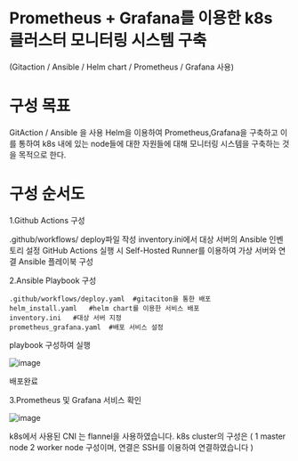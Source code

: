 
# Prometheus + Grafana를 이용한 k8s 클러스터 모니터링 시스템 구축

(Gitaction / Ansible / Helm chart / Prometheus / Grafana 사용)

# 구성 목표
 
GitAction / Ansible 을 사용 Helm을 이용하여 Prometheus,Grafana을 구축하고 이를 통하여 k8s 내에 있는 node들에 대한 자원들에 대해 모니터링 시스템을 구축하는 것을 목적으로 한다.

# 구성 순서도

1.Github Actions 구성

  .github/workflows/ deploy파일 작성
  inventory.ini에서 대상 서버의 Ansible 인벤토리 설정
  GitHub Actions 실행 시 Self-Hosted Runner를 이용하여 가상 서버와 연결
  Ansible 플레이북 구성

2.Ansible Playbook 구성

    .github/workflows/deploy.yaml  #gitaciton을 통한 배포
    helm_install.yaml   #helm chart를 이용한 서비스 배포
    inventory.ini   #대상 서버 지정
    prometheus_grafana.yaml  #배포 서비스 설정
    
playbook 구성하여 실행

![image](https://github.com/user-attachments/assets/d8428964-c234-4080-aea4-8484b8a34880)

배포완료

3.Prometheus 및 Grafana 서비스 확인

![image](https://github.com/user-attachments/assets/2e1b3607-b498-434a-8d48-178383823388)

k8s에서 사용된 CNI 는 flannel을 사용하였습니다.
k8s cluster의 구성은 ( 1 master node 2 worker node 구성이며, 연결은 SSH를 이용하여 연결하였습니다 )
 

